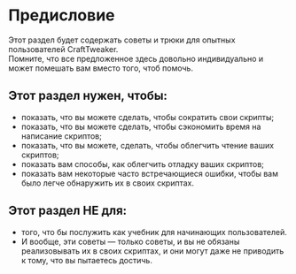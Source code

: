 # Предисловие

Этот раздел будет содержать советы и трюки для опытных пользователей CraftTweaker.  
Помните, что все предложенное здесь довольно индивидуально и может помешать вам вместо того, чтоб помочь.

## Этот раздел нужен, чтобы:

- показать, что вы можете сделать, чтобы сократить свои скрипты;
- показать, что вы можете сделать, чтобы сэкономить время на написание скриптов;
- показать, что вы можете, сделать, чтобы облегчить чтение ваших скриптов;
- показать вам способы, как облегчить отладку ваших скриптов;
- показать вам некоторые часто встречающиеся ошибки, чтобы вам было легче обнаружить их в своих скриптах.

## Этот раздел НЕ для:

- того, что бы послужить как учебник для начинающих пользователей.
- И вообще, эти советы &mdash; только советы, и вы не обязаны реализовывать их в своих скриптах, и они могут даже не приводить к тому, что вы пытаетесь достичь.
